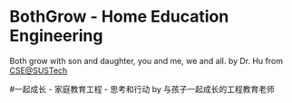 # BothGrow - Home Education Engineering
Both grow with son and daughter, you and me, we and all.
by Dr. Hu 
from [CSE@SUSTech](hucf@sustech.edu.cn)

#一起成长 - 家庭教育工程  - 思考和行动
by 与孩子一起成长的工程教育老师
